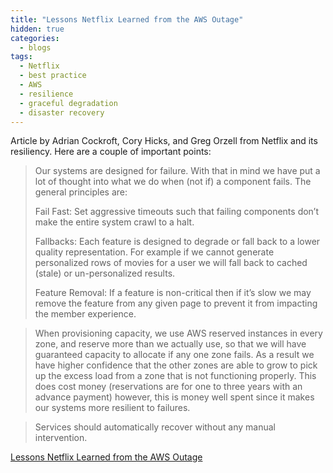 ```yaml
---
title: "Lessons Netflix Learned from the AWS Outage"
hidden: true
categories:
  - blogs
tags:
  - Netflix
  - best practice
  - AWS
  - resilience
  - graceful degradation
  - disaster recovery
---
```



Article by Adrian Cockroft, Cory Hicks, and Greg Orzell from Netflix and its resiliency.
Here are a couple of important points:

> Our systems are designed for failure. With that in mind we have put a lot of thought into what we do when (not if)
> a component fails. The general principles are:
> 
> Fail Fast: Set aggressive timeouts such that failing components don’t make the entire system crawl to a halt.
> 
> Fallbacks: Each feature is designed to degrade or fall back to a lower quality representation. For example if we
> cannot generate personalized rows of movies for a user we will fall back to cached (stale) or un-personalized results.
> 
> Feature Removal: If a feature is non-critical then if it’s slow we may remove the feature from any given page to
> prevent it from impacting the member experience.


> When provisioning capacity, we use AWS reserved instances in every zone, and reserve more than we actually use, so
> that we will have guaranteed capacity to allocate if any one zone fails. As a result we have higher confidence that
> the other zones are able to grow to pick up the excess load from a zone that is not functioning properly. This does
> cost money (reservations are for one to three years with an advance payment) however, this is money well spent since 
> it makes our systems more resilient to failures.

> Services should automatically recover without any manual intervention.



[Lessons Netflix Learned from the AWS Outage](https://netflixtechblog.com/lessons-netflix-learned-from-the-aws-outage-deefe5fd0c04/)
